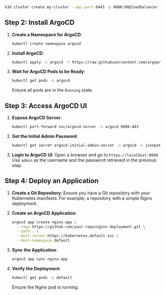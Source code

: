 ```bash
k3d cluster create my-cluster --api-port 6443 -p 8080:80@loadbalancer --agents 2
```

## Step 2: Install ArgoCD

1. **Create a Namespace for ArgoCD**:

   ```bash
   kubectl create namespace argocd
   ```

2. **Install ArgoCD**:

   ```bash
   kubectl apply -n argocd -f https://raw.githubusercontent.com/argoproj/argo-cd/stable/manifests/install.yaml
   ```

3. **Wait for ArgoCD Pods to be Ready**:

   ```bash
   kubectl get pods -n argocd
   ```

   Ensure all pods are in the `Running` state.

## Step 3: Access ArgoCD UI

1. **Expose ArgoCD Server**:

   ```bash
   kubectl port-forward svc/argocd-server -n argocd 8080:443
   ```

2. **Get the Initial Admin Password**:

   ```bash
   kubectl get secret argocd-initial-admin-secret -n argocd -o jsonpath="{.data.password}" | base64 --decode
   ```

3. **Login to ArgoCD UI**:
   Open a browser and go to `https://localhost:8080`. Use `admin` as the username and the password retrieved in the previous step.

## Step 4: Deploy an Application

1. **Create a Git Repository**:
   Ensure you have a Git repository with your Kubernetes manifests. For example, a repository with a simple Nginx deployment.

2. **Create an ArgoCD Application**:

   ```bash
   argocd app create nginx-app \
     --repo https://github.com/your-repo/nginx-deployment.git \
     --path . \
     --dest-server https://kubernetes.default.svc \
     --dest-namespace default
   ```

3. **Sync the Application**:

   ```bash
   argocd app sync nginx-app
   ```

4. **Verify the Deployment**:

   ```bash
   kubectl get pods -n default
   ```

   Ensure the Nginx pod is running.
